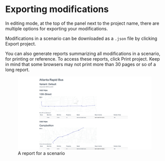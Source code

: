 # Exporting modifications

In editing mode, at the top of the panel next to the project name, there are multiple options for exporting your modifications.

Modifications in a scenario can be downloaded as a `.json` file by clicking <span class="ui-icon"><i class="fa fa-download"></i> Export project</span>.

You can also generate reports summarizing all modifications in a scenario, for printing or reference. To access these reports, click <span class="ui-icon"><i class="fa fa-print"></i>Print project</span>. Keep in mind that some browsers may not print more than 30 pages or so of a long report.

<figure>
  <img src="../img/report.png" />
  <figcaption>A report for a scenario</figcaption>
</figure>
